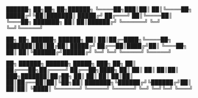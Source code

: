 ██████╗  ██╗██╗  ██╗██████╗
╚════██╗███║██║  ██║╚════██╗
 █████╔╝╚██║███████║ █████╔╝
██╔═══╝  ██║╚════██║ ╚═══██╗
███████╗ ██║     ██║██████╔╝
╚══════╝ ╚═╝     ╚═╝╚═════╝

██╗  ██╗ ██████╗ ██████╗
██║  ██║██╔═████╗╚════██╗
███████║██║██╔██║ █████╔╝
██╔══██║████╔╝██║ ╚═══██╗
██║  ██║╚██████╔╝██████╔╝
╚═╝  ╚═╝ ╚═════╝ ╚═════╝

██╗      ██████╗  ██████╗  █████╗ ███╗   ██╗
██║     ██╔═══██╗██╔════╝ ██╔══██╗████╗  ██║
██║     ██║   ██║██║  ███╗███████║██╔██╗ ██║
██║     ██║   ██║██║   ██║██╔══██║██║╚██╗██║
███████╗╚██████╔╝╚██████╔╝██║  ██║██║ ╚████║
╚══════╝ ╚═════╝  ╚═════╝ ╚═╝  ╚═╝╚═╝  ╚═══╝
